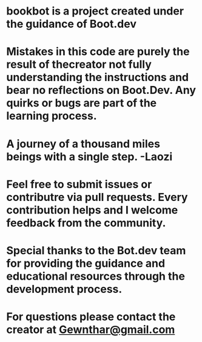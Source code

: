 # bookbot is a project created under the guidance of Boot.dev
# Mistakes in this code are purely the result of thecreator not fully understanding the instructions and bear no reflections on Boot.Dev. Any quirks or bugs are part of the learning process.
# A journey of a thousand miles beings with a single step. -Laozi
# Feel free to submit issues or contributre via pull requests. Every contribution helps and I welcome feedback from the community.
# Special thanks to the Bot.dev team for providing the guidance and educational resources through the development process.
# For questions please contact the creator at Gewnthar@gmail.com

